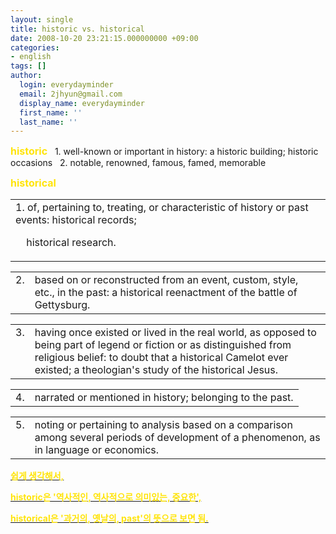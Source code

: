 ```yaml
---
layout: single
title: historic vs. historical
date: 2008-10-20 23:21:15.000000000 +09:00
categories:
- english
tags: []
author:
  login: everydayminder
  email: 2jhyun@gmail.com
  display_name: everydayminder
  first_name: ''
  last_name: ''
---
```

<strong><span style="font-size:12pt;"><font color="#ffe409">historic</font></span></strong>
&nbsp; 1. well-known or important in history: a historic building; historic occasions
&nbsp; 2. notable, renowned, famous, famed, memorable 


<strong><span style="font-size:12pt;"><font color="#ffe409">historical</font></span></strong>

<table class="luna-Ent">
<tbody>
<tr>
<td valign="top">1. of, pertaining to, treating, or characteristic of history or past events: <span class="ital-inline">historical records;&nbsp;&nbsp; 

&nbsp;&nbsp;&nbsp; historical research. </span></td>
</tr>
</tbody>
</table>
<table class="luna-Ent">
<tbody>
<tr>
<td class="dn" valign="top">2.</td>
<td valign="top">based on or reconstructed from an event, custom, style, etc., in the past: <span class="ital-inline">a historical reenactment of the battle of Gettysburg. </span></td>
</tr>
</tbody>
</table>
<table class="luna-Ent">
<tbody>
<tr>
<td class="dn" valign="top">3.</td>
<td valign="top">having once existed or lived in the real world, as opposed to being part of legend or fiction or as distinguished from religious belief: <span class="ital-inline">to doubt that a historical Camelot ever existed; a theologian's study of the historical Jesus. </span></td>
</tr>
</tbody>
</table>
<table class="luna-Ent">
<tbody>
<tr>
<td class="dn" valign="top">4.</td>
<td valign="top">narrated or mentioned in history; belonging to the past. </td>
</tr>
</tbody>
</table>
<table class="luna-Ent">
<tbody>
<tr>
<td class="dn" valign="top">5.</td>
<td valign="top">noting or pertaining to analysis based on a comparison among several periods of development of a phenomenon, as in language or economics. 

</td>
</tr>
</tbody>
</table>

<u><strong><font color="#ffe409">쉽게 생각해서, 

historic은 '역사적인, 역사적으로 의미있는, 중요한', 

historical은 '과거의, 옛날의, past'의 뜻으로 보면 됨.</font></strong></u>

